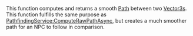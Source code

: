 This function computes and returns a smooth [Path](https://developer.roblox.com/en-us/api-reference/class/Path) between two [Vector3s](https://developer.roblox.com/en-us/api-reference/datatype/Vector3). This function fulfills the same purpose as [PathfindingService:ComputeRawPathAsync](https://developer.roblox.com/en-us/api-reference/function/PathfindingService/ComputeRawPathAsync), but creates a much smoother path for an NPC to follow in comparison.